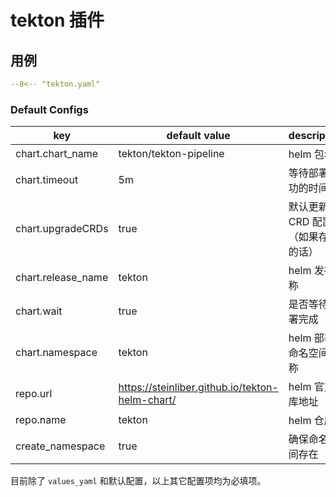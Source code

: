 # tekton 插件

## 用例

```yaml
--8<-- "tekton.yaml"
```

### Default Configs

| key                | default value                                   | description                                        |
| ----               | ----                                            | ----                                               |
| chart.chart_name   | tekton/tekton-pipeline                          | helm 包名称                                        |
| chart.timeout      | 5m                                              | 等待部署成功的时间                                 |
| chart.upgradeCRDs  | true                                            | 默认更新 CRD 配置（如果存在的话）                  |
| chart.release_name | tekton                                          | helm 发布名称                                      |
| chart.wait         | true                                            | 是否等待部署完成                                   |
| chart.namespace    | tekton                                          | helm 部署的命名空间名称                            |
| repo.url           | https://steinliber.github.io/tekton-helm-chart/ | helm 官方仓库地址                                  |
| repo.name          | tekton                                          | helm 仓库名                                        |
| create_namespace   | true                                            | 确保命名空间存在                                   |

目前除了 `values_yaml` 和默认配置，以上其它配置项均为必填项。
